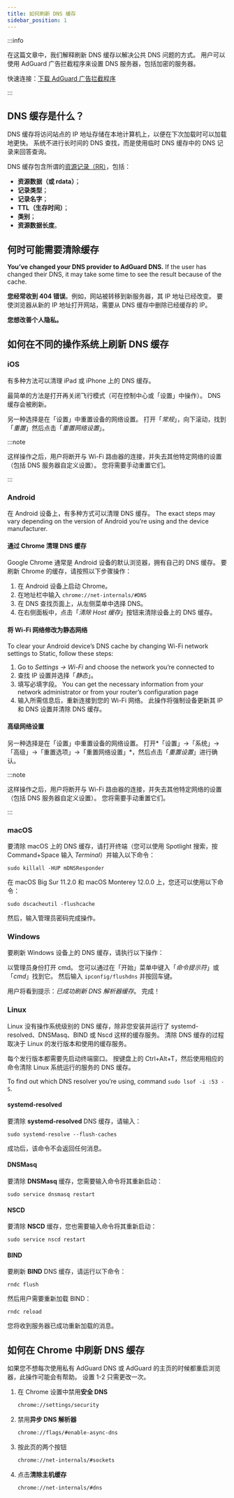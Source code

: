```yaml
---
title: 如何刷新 DNS 缓存
sidebar_position: 1
---
```


:::info

在这篇文章中，我们解释刷新 DNS 缓存以解决公共 DNS 问题的方式。 用户可以使用 AdGuard 广告拦截程序来设置 DNS 服务器，包括加密的服务器。

快速连接：[下载 AdGuard 广告拦截程序](https://agrd.io/download-kb-adblock)

:::

## DNS 缓存是什么？

DNS 缓存将访问站点的 IP 地址存储在本地计算机上，以便在下次加载时可以加载地更快。 系统不进行长时间的 DNS 查找，而是使用临时 DNS 缓存中的 DNS 记录来回答查询。

DNS 缓存包含所谓的[资源记录（RR）](https://en.wikipedia.org/wiki/Domain_Name_System#Resource_records)，包括：

- **资源数据（或 rdata）**；
- **记录类型**；
- **记录名字**；
- **TTL（生存时间）**；
- **类别**；
- **资源数据长度**。

## 何时可能需要清除缓存

**You’ve changed your DNS provider to AdGuard DNS.** If the user has changed their DNS, it may take some time to see the result because of the cache.

**您经常收到 404 错误**。例如，网站被转移到新服务器，其 IP 地址已经改变。 要使浏览器从新的 IP 地址打开网站，需要从 DNS 缓存中删除已经缓存的 IP。

**您想改善个人隐私。**

## 如何在不同的操作系统上刷新 DNS 缓存

### iOS

有多种方法可以清理 iPad 或 iPhone 上的 DNS 缓存。

最简单的方法是打开再关闭飞行模式（可在控制中心或「设置」中操作）。 DNS 缓存会被刷新。

另一种选择是在「设置」中重置设备的网络设置。 打开「*常规*」，向下滚动，找到「*重置*」然后点击「*重置网络设置*」。

:::note

这样操作之后，用户将断开与 Wi-Fi 路由器的连接，并失去其他特定网络的设置（包括 DNS 服务器自定义设置）。 您将需要手动重置它们。

:::

### Android

在 Android 设备上，有多种方式可以清理 DNS 缓存。 The exact steps may vary depending on the version of Android you’re using and the device manufacturer.

#### 通过 Chrome 清理 DNS 缓存

Google Chrome 通常是 Android 设备的默认浏览器，拥有自己的 DNS 缓存。 要刷新 Chrome 的缓存，请按照以下步骤操作：

1. 在 Android 设备上启动 Chrome。
1. 在地址栏中输入 `chrome://net-internals/#DNS`
1. 在 DNS 查找页面上，从左侧菜单中选择 DNS。
1. 在右侧面板中，点击「*清除 Host 缓存*」按钮来清除设备上的 DNS 缓存。

#### 将 Wi-Fi 网络修改为静态网络

To clear your Android device’s DNS cache by changing Wi-Fi network settings to Static, follow these steps:

1. Go to *Settings → Wi-Fi* and choose the network you’re connected to
1. 查找 IP 设置并选择「*静态*」。
1. 填写必填字段。 You can get the necessary information from your network administrator or from your router’s configuration page
1. 输入所需信息后，重新连接到您的 Wi-Fi 网络。 此操作将强制设备更新其 IP 和 DNS 设置并清除 DNS 缓存。

#### 高级网络设置

另一种选择是在「设置」中重置设备的网络设置。 打开*「设置」→「系统」→「高级」→「重置选项」→「重置网络设置」*，然后点击「*重置设置*」进行确认。

:::note

这样操作之后，用户将断开与 Wi-Fi 路由器的连接，并失去其他特定网络的设置（包括 DNS 服务器自定义设置）。 您将需要手动重置它们。

:::

### macOS

要清除 macOS 上的 DNS 缓存，请打开终端（您可以使用 Spotlight 搜索，按 Command+Space 输入 *Terminal*）并输入以下命令：

`sudo killall -HUP mDNSResponder`

在 macOS Big Sur 11.2.0 和 macOS Monterey 12.0.0 上，您还可以使用以下命令：

`sudo dscacheutil -flushcache`

然后，输入管理员密码完成操作。

### Windows

要刷新 Windows 设备上的 DNS 缓存，请执行以下操作：

以管理员身份打开 cmd。 您可以通过在「开始」菜单中键入「*命令提示符*」或「*cmd*」找到它。 然后输入 `ipconfig/flushdns` 并按回车键。

用户将看到提示：*已成功刷新 DNS 解析器缓存*。 完成！

### Linux

Linux 没有操作系统级别的 DNS 缓存，除非您安装并运行了 systemd-resolved、DNSMasq、BIND 或 Nscd 这样的缓存服务。 清除 DNS 缓存的过程取决于 Linux 的发行版本和使用的缓存服务。

每个发行版本都需要先启动终端窗口。 按键盘上的 Ctrl+Alt+T，然后使用相应的命令清除 Linux 系统运行的服务的 DNS 缓存。

To find out which DNS resolver you’re using, command `sudo lsof -i :53 -S`.

#### systemd-resolved

要清除 **systemd-resolved** DNS 缓存，请输入：

`sudo systemd-resolve --flush-caches`

成功后，该命令不会返回任何消息。

#### DNSMasq

要清除 **DNSMasq** 缓存，您需要输入命令将其重新启动：

`sudo service dnsmasq restart`

#### NSCD

要清除 **NSCD** 缓存，您也需要输入命令将其重新启动：

`sudo service nscd restart`

#### BIND

要刷新 **BIND** DNS 缓存，请运行以下命令：

`rndc flush`

然后用户需要重新加载 BIND：

`rndc reload`

您将收到服务器已成功重新加载的消息。

## 如何在 Chrome 中刷新 DNS 缓存

如果您不想每次使用私有 AdGuard DNS 或 AdGuard 的主页的时候都重启浏览器，此操作可能会有帮助。 设置 1-2 只需更改一次。

1. 在 Chrome 设置中禁用**安全 DNS**

    ```bash
    chrome://settings/security
    ```

1. 禁用**异步 DNS 解析器**

    ```bash
    chrome://flags/#enable-async-dns
    ```

1. 按此页的两个按钮

    ```bash
    chrome://net-internals/#sockets
    ```

1. 点击**清除主机缓存**

    ```bash
    chrome://net-internals/#dns
    ```

